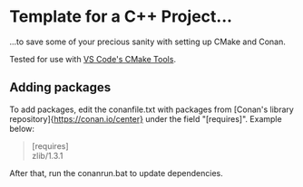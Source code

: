 # Template for a C++ Project...
...to save some of your precious sanity with setting up CMake and Conan.

Tested for use with [VS Code's CMake Tools](https://marketplace.visualstudio.com/items?itemName=ms-vscode.cmake-tools).

## Adding packages
To add packages, edit the conanfile.txt with packages from [Conan's library repository]{https://conan.io/center} under the field "[requires]".
Example below:
>[requires]  
>zlib/1.3.1

After that, run the conanrun.bat to update dependencies.

